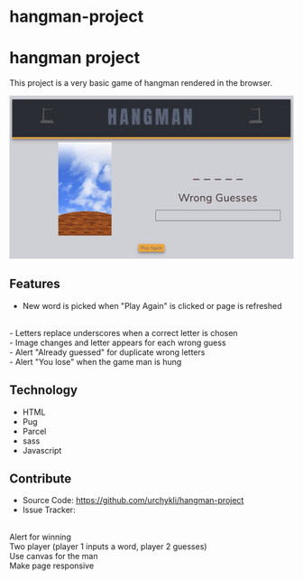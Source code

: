# hangman-project

# hangman project

This project is a very basic game of hangman rendered in the browser.

![hangman game](/src/images/gameImage.jpg)

## Features

- New word is picked when "Play Again" is clicked or page is refreshed
<br>
- Letters replace underscores when a correct letter is chosen
<br>
- Image changes and letter appears for each wrong guess
<br>
- Alert "Already guessed" for duplicate wrong letters
<br>
- Alert "You lose" when the game man is hung


## Technology

- HTML
- Pug
- Parcel
- sass
- Javascript



## Contribute

- Source Code: https://github.com/urchykli/hangman-project
- Issue Tracker:
<br>
	Alert for winning
<br>
	Two player (player 1 inputs a word, player 2 guesses)
<br>
	Use canvas for the man
<br>
	Make page responsive



